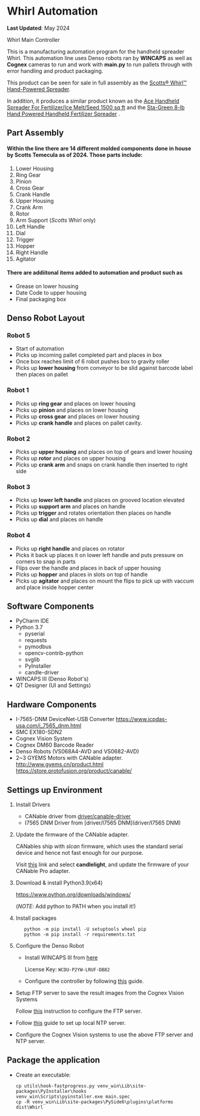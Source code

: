 # Whirl Automation

**Last Updated**: May 2024

Whirl Main Controller

This is a manufacturing automation program for the handheld spreader Whirl. This automation line uses Denso robots ran by **WINCAPS** as well as **Cognex** cameras to run and work with **main.py** to run pallets through with error handling and product packaging.


This product can be seen for sale in full assembly as the [Scotts® Whirl™ Hand-Powered Spreader](https://www.scotts.com/en-us/products/spreaders/scotts-whirl-hand-powered-spreader).

In addition, it produces a similar product known as the [Ace Handheld Spreader For Fertilizer/Ice Melt/Seed 1500 sq ft](https://www.acehardware.com/departments/lawn-and-garden/lawn-care/seed-and-fertilizer-spreaders/7030137?store=17401&gad_source=1&gclid=EAIaIQobChMI9uaIoveDhgMVetjCBB11Rgm9EAQYAiABEgJ2IvD_BwE&gclsrc=aw.ds) and the [Sta-Green 8-lb Hand Powered Handheld Fertilizer Spreader](https://www.lowes.com/pd/Sta-Green-8-lb-Hand-Powered-Handheld-Fertilizer-Spreader/5013973811?cm_mmc=shp-_-c-_-prd-_-lwn-_-ggl-_-CRP_SHP_LIA_LWN_Online_C-D-_-5013973811-_-local-_-0-_-0&gad_source=1&gclid=EAIaIQobChMIt4yXqfeDhgMVAdHCBB1Puw2PEAQYASABEgJDbfD_BwE&gclsrc=aw.ds) .

## Part Assembly

#### Within the line there are 14 different molded components done in house by Scotts Temecula as of 2024. Those parts include:

1. Lower Housing
2. Ring Gear
3. Pinion
4. Cross Gear
5. Crank Handle 
6. Upper Housing
7. Crank Arm
8. Rotor 
9. Arm Support (_Scotts_ Whirl only)
10. Left Handle
11. Dial 
12. Trigger 
13. Hopper 
14. Right Handle 
15. Agitator

#### There are addiitonal items added to automation and product such as

- Grease on lower housing 
- Date Code to upper housing
- Final packaging box

## Denso Robot Layout

### Robot 5
  - Start of automation
  - Picks up incoming pallet completed part and places in box
  - Once box reaches limit of 6 robot pushes box to gravity roller
  - Picks up **lower housing** from conveyor to be slid against barcode label then places on pallet

### Robot 1
  - Picks up **ring gear** and places on lower housing  
  - Picks up **pinion** and places on lower housing 
  - Picks up **cross gear** and places on lower housing 
  - Picks up **crank handle** and places on pallet cavity.

### Robot 2
  - Picks up **upper housing** and places on top of gears and lower housing 
  - Picks up **rotor** and places on upper housing
  - Picks up **crank arm** and snaps on crank handle then inserted to right side

### Robot 3
  - Picks up **lower left handle** and places on grooved location elevated
  - Picks up **support arm** and places on handle
  - Picks up **trigger** and rotates orientation then places on handle
  - Picks up **dial** and places on handle

### Robot 4
  - Picks up **right handle** and places on rotator
  - Picks it back up places it on lower left handle and puts pressure on corners to snap in parts
  - Flips over the handle and places in back of upper housing 
  - Picks up **hopper** and places in slots on top of handle
  - Picks up **agitator** and places on mount the flips to pick up with vaccum and place inside hopper center

## Software Components

- PyCharm IDE
- Python 3.7
  - pyserial
  - requests
  - pymodbus
  - opencv-contrib-python
  - svglib
  - PyInstaller
  - candle-driver
- WINCAPS III (Denso Robot's)
- QT Designer (UI and Settings)

## Hardware Components

- I-7565-DNM DeviceNet-USB Converter
    https://www.icpdas-usa.com/i_7565_dnm.html
- SMC EX180-SDN2
- Cognex Vision System
- Cognex DM60 Barcode Reader
- Denso Robots (VS068A4-AVD and VS0682-AVD)
- 2~3 GYEMS Motors with CANable adapter.
    http://www.gyems.cn/product.html
    https://store.protofusion.org/product/canable/

## Settings up Environment

1. Install Drivers

    - CANable driver from [driver/canable-driver](driver/canable-driver)
    - I7565 DNM Driver from [driver/I7565 DNM](driver/I7565 DNM)

2. Update the firmware of the CANable adapter.

    CANables ship with *slcan* firmware, which uses the standard serial device and hence not fast enough for our purpose.

    Visit [this](https://canable.io/updater/) link and select **candlelight**, and update the firmware of your CANable Pro adapter.

3. Download & install Python3.9(x64)

    https://www.python.org/downloads/windows/

    (*NOTE*: Add python to PATH when you install it!)

4. Install packages

    ```shell script
       python -m pip install -U setuptools wheel pip
       python -m pip install -r requirements.txt
    ```

5. Configure the Denso Robot

    - Install WINCAPS III from [here](https://dpamrobotics.app.box.com/s/sg0gfx41grqzacj8uwlm3htwdtbkyc3s/file/581391953596)
    
        License Key: `WCDU-P2YW-LRUF-DB82`

    - Configure the controller by following [this](https://www.densorobotics.com/knowledge-base/orin2-robot-controller-setup-rc5-rc7-rc7m/) guide.

- Setup FTP server to save the result images from the Cognex Vision Systems

    Follow [this](https://www.windowscentral.com/how-set-and-manage-ftp-server-windows-10) instruction to configure the FTP server.
  
- Follow [this](https://techlibrary.hpe.com/docs/otlink-wo/How-to-Configure-a-Local-NTP-Server.html) guide to set up local NTP server.

- Configure the Cognex Vision systems to use the above FTP server and NTP server.

## Package the application

- Create an executable: 

    ```shell script
    cp utils\hook-fastprogress.py venv_win\Lib\site-packages\PyInstaller\hooks
    venv_win\Scripts\pyinstaller.exe main.spec
    cp -R venv_win\Lib\site-packages\PySide6\plugins\platforms dist\Whirl
    ```

